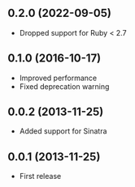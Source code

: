## 0.2.0 (2022-09-05)

- Dropped support for Ruby < 2.7

## 0.1.0 (2016-10-17)

- Improved performance
- Fixed deprecation warning

## 0.0.2 (2013-11-25)

- Added support for Sinatra

## 0.0.1 (2013-11-25)

- First release
